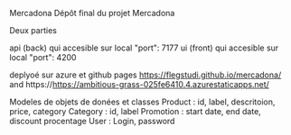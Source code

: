 Mercadona
Dépôt final du projet Mercadona

Deux parties

api (back) qui accesible sur local "port": 7177
ui (front) qui accesible sur local "port": 4200

deplyoé sur azure et github pages
  https://flegstudi.github.io/mercadona/
  and
  https://https://ambitious-grass-025fe6410.4.azurestaticapps.net/

Modeles de objets de donées et classes
Product : id, label, descritoion, price, category
Category : id, label
Promotion : start date, end date, discount procentage
User : Login, password
